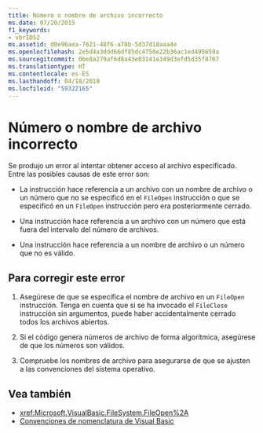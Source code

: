 ```yaml
---
title: Número o nombre de archivo incorrecto
ms.date: 07/20/2015
f1_keywords:
- vbrID52
ms.assetid: d0e96aea-7621-48f6-a78b-5d37d18aaa4e
ms.openlocfilehash: 2e5d4a3ddd66df85dc4758e22b36ac1ed495659a
ms.sourcegitcommit: 0be8a279af6d8a43e03141e349d3efd5d35f8767
ms.translationtype: HT
ms.contentlocale: es-ES
ms.lasthandoff: 04/18/2019
ms.locfileid: "59322165"
---
```

# <a name="bad-file-name-or-number"></a>Número o nombre de archivo incorrecto
Se produjo un error al intentar obtener acceso al archivo especificado. Entre las posibles causas de este error son:  
  
-   La instrucción hace referencia a un archivo con un nombre de archivo o un número que no se especificó en el `FileOpen` instrucción o que se especificó en un `FileOpen` instrucción pero era posteriormente cerrado.  
  
-   Una instrucción hace referencia a un archivo con un número que está fuera del intervalo del número de archivos.  
  
-   Una instrucción hace referencia a un nombre de archivo o un número que no es válido.  
  
## <a name="to-correct-this-error"></a>Para corregir este error  
  
1. Asegúrese de que se especifica el nombre de archivo en un `FileOpen` instrucción. Tenga en cuenta que si se ha invocado el `FileClose` instrucción sin argumentos, puede haber accidentalmente cerrado todos los archivos abiertos.  
  
2. Si el código genera números de archivo de forma algorítmica, asegúrese de que los números son válidos.  
  
3. Compruebe los nombres de archivo para asegurarse de que se ajusten a las convenciones del sistema operativo.  
  
## <a name="see-also"></a>Vea también

- <xref:Microsoft.VisualBasic.FileSystem.FileOpen%2A>
- [Convenciones de nomenclatura de Visual Basic](../../../visual-basic/programming-guide/program-structure/naming-conventions.md)

